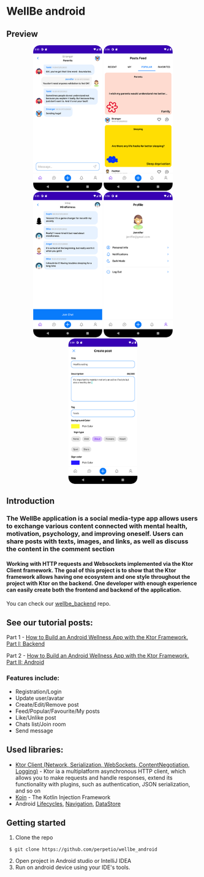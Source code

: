# WellBe android

## Preview
<p align="center">
    <img src="screenshots/Screenshot_20220721_155539.png" width='180'/>
    <img src="screenshots/Screenshot_20220721_155659.png" width='180'/>
    <img src="screenshots/Screenshot_20220721_155550.png" width='180'/>
    <img src="screenshots/Screenshot_20220721_155621.png" width='180'/>
    <img src="screenshots/Screenshot_20220721_155929.png" width='180'/>
</p>

## Introduction

### The WellBe application is a social media-type app allows users to exchange various content connected with mental health, motivation, psychology, and improving oneself. Users can share posts with texts, images, and links, as well as discuss the content in the comment section

#### Working with HTTP requests and Websockets implemented via the Ktor Client framework. The goal of this project is to show that the Ktor framework allows having one ecosystem and one style throughout the project with Ktor on the backend. One developer with enough experience can easily create both the frontend and backend of the application.
You can check our [wellbe_backend](<https://github.com/perpetio/wellbe_backend>) repo.

## See our tutorial posts:

Part 1 - [How to Build an Android Wellness App with the Ktor Framework. Part I: Backend](https://perpet.io/blog/how-to-build-an-android-wellness-app-with-the-ktor-framework-part-i-backend/)

Part 2 - [How to Build an Android Wellness App with the Ktor Framework. Part II: Android](https://perpet.io/blog/how-to-build-an-android-wellness-app-with-the-ktor-framework-part-ii-android/)

### Features include:
 - Registration/Login
 - Update user/avatar
 - Create/Edit/Remove post
 - Feed/Popular/Favourite/My posts
 - Like/Unlike post
 - Chats list/Join room
 - Send message

## Used libraries:
* [Ktor Client (Network, Serialization, WebSockets, ContentNegotiation, Logging)](<https://ktor.io/docs/create-client.html>) - Ktor ia a multiplatform asynchronous HTTP client, which allows you to make requests and handle responses, extend its functionality with plugins, such as authentication, JSON serialization, and so on
* [Koin](<https://insert-koin.io/docs/quickstart/android>) - The Kotlin Injection Framework
* Android [Lifecycles](<https://developer.android.com/topic/libraries/architecture/lifecycle>), [Navigation](<https://developer.android.com/guide/navigation/navigation-getting-started>), [DataStore](<https://developer.android.com/topic/libraries/architecture/datastore>)

## Getting started
1. Clone the repo
```
 $ git clone https://github.com/perpetio/wellbe_android
 ```
2. Open project in Android studio or IntelliJ IDEA
3. Run on android device using your IDE's tools.
